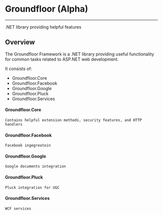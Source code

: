 # Groundfloor (Alpha)
***

.NET library providing helpful features

## Overview
The Groundfloor Framework is a .NET library providing useful functionality for common tasks related to ASP.NET web development.

It consists of:

* Groundfloor.Core
* Groundfloor.Facebook
* Groundfloor.Google
* Groundfloor.Pluck
* Groundfloor.Services

#### Groundfloor.Core
	Contains helpful extension methods, security features, and HTTP handlers
	
#### Groundfloor.Facebook
	Facebook ingegreatoin
	
#### Groundfloor.Google
	Google documents integration
	
#### Groundfloor.Pluck
	Pluck integration for UGC
	
#### Groundfloor.Services
	WCF services